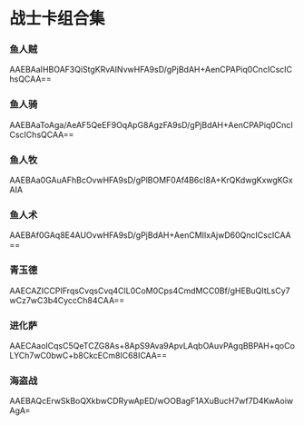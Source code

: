 # 战士卡组合集

### 鱼人贼

AAEBAaIHBOAF3QiStgKRvAINvwHFA9sD/gPjBdAH+AenCPAPiq0CncICscIChsQCAA==

### 鱼人骑

AAEBAaToAga/AeAF5QeEF9OqApG8AgzFA9sD/gPjBdAH+AenCPAPiq0CncICscIChsQCAA==

### 鱼人牧

AAEBAa0GAuAFhBcOvwHFA9sD/gPlBOMF0Af4B6cI8A+KrQKdwgKxwgKGxAIA

### 鱼人术

AAEBAf0GAq8E4AUOvwHFA9sD/gPjBdAH+AenCMIIxAjwD60QncICscICAA==

### 青玉德

AAECAZICCPIFrqsCvqsCvq4ClL0CoM0Cps4CmdMCC0Bf/gHEBuQItLsCy7wCz7wC3b4CyccCh84CAA==

### 进化萨

AAECAaoICqsC5QeTCZG8As+8ApS9Ava9ApvLAqbOAuvPAgqBBPAH+qoCoLYCh7wC0bwC+b8CkcECm8IC68ICAA==

### 海盗战

AAEBAQcErwSkBoQXkbwCDRywApED/wOOBagF1AXuBucH7wf7D4KwAoiwAgA=

